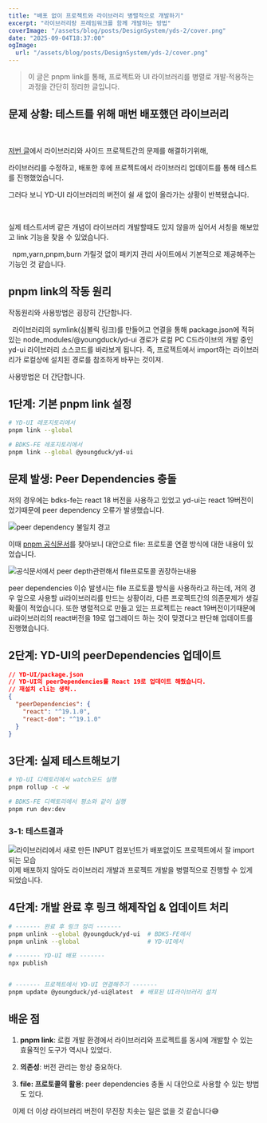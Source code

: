```yaml
---
title: "배포 없이 프로젝트와 라이브러리 병렬적으로 개발하기"
excerpt: "라이브러리랑 프레임워크를 함께 개발하는 방법"
coverImage: "/assets/blog/posts/DesignSystem/yds-2/cover.png"
date: "2025-09-04T18:37:00"
ogImage:
  url: "/assets/blog/posts/DesignSystem/yds-2/cover.png"
---
```


> 이 글은 pnpm link를 통해, 프로젝트와 UI 라이브러리를 병렬로 개발·적용하는 과정을 간단히 정리한 글입니다.

## 문제 상황: 테스트를 위해 매번 배포했던 라이브러리

&nbsp;

[저번 글](https://youngduck-devlog.vercel.app/blog/posts/yds-1)에서 라이브러리와 사이드 프로젝트간의 문제를 해결하기위해,

라이브러리를 수정하고, 배포한 후에 프로젝트에서 라이브러리 업데이트를 통해 테스트를 진행했었습니다.

그러다 보니 YD-UI 라이브러리의 버전이 쉴 새 없이 올라가는 상황이 반복됐습니다.

&nbsp;

실제 테스트서버 같은 개념이 라이브러리 개발할때도 있지 않을까 싶어서
서칭을 해보았고 link 기능을 찾을 수 있었습니다.

&nbsp;
npm,yarn,pnpm,burn 가릴것 없이 패키지 관리 사이트에서 기본적으로 제공해주는 기능인 것 같습니다.

## pnpm link의 작동 원리

작동원리와 사용방법은 굉장히 간단합니다.

&nbsp;
라이브러리의 symlink(심볼릭 링크)를 만들어고 연결을 통해 package.json에 적혀있는 node_modules/@youngduck/yd-ui 경로가 로컬 PC C드라이브의 개발 중인 yd-ui 라이브러리 소스코드를 바라보게 됩니다. 즉, 프로젝트에서 import하는 라이브러리가 로컬상에 설치된 경로를 참조하게 바꾸는 것이져.

사용방법은 더 간단합니다.

## 1단계: 기본 pnpm link 설정

```bash
# YD-UI 레포지토리에서
pnpm link --global

# BDKS-FE 레포지토리에서
pnpm link --global @youngduck/yd-ui
```

## 문제 발생: Peer Dependencies 충돌

저의 경우에는 bdks-fe는 react 18 버전을 사용하고 있었고 yd-ui는 react 19버전이었기때문에 peer dependency 오류가 발생했습니다.

![peer dependency 불일치 경고](/assets/blog/posts/DesignSystem/yds-2/1.png)

이때 [pnpm 공식문서](https://pnpm.io/ko/cli/link)를 찾아보니 대안으로 file: 프로토콜 연결 방식에 대한 내용이 있었습니다.

![공식문서에서 peer depth관련해서 file프로토콜 권장하는내용](/assets/blog/posts/DesignSystem/yds-2/2.png)

peer dependencies 이슈 발생시는 file 프로토콜 방식을 사용하라고 하는데, 저의 경우 앞으로 사용할 ui라이브러리를 만드는 상황이라, 다른 프로젝트간의 의존문제가 생길 확률이 적었습니다.
또한 병렬적으로 만들고 있는 프로젝트는 react 19버전이기때문에 ui라이브러리의 react버전을 19로 업그레이드 하는 것이 맞겠다고 판단해 업데이트를 진행했습니다.

## 2단계: YD-UI의 peerDependencies 업데이트

```json
// YD-UI/package.json
// YD-UI의 peerDependencies를 React 19로 업데이트 해줬습니다.
// 재설치 cli는 생략..
{
  "peerDependencies": {
    "react": "^19.1.0",
    "react-dom": "^19.1.0"
  }
}
```

## 3단계: 실제 테스트해보기

```bash
# YD-UI 디렉토리에서 watch모드 실행
pnpm rollup -c -w

# BDKS-FE 디렉토리에서 평소와 같이 실행
pnpm run dev:dev
```

### 3-1: 테스트결과

![라이브러리에서 새로 만든 INPUT 컴포넌트가 배포없이도 프로젝트에서 잘 import 되는 모습](/assets/blog/posts/DesignSystem/yds-2/3.png)
이제 배포하지 않아도 라이브러리 개발과 프로젝트 개발을 병렬적으로 진행할 수 있게 되었습니다.

## 4단계: 개발 완료 후 링크 해제작업 & 업데이트 처리

```bash
# ------- 완료 후 링크 정리 -------
pnpm unlink --global @youngduck/yd-ui  # BDKS-FE에서
pnpm unlink --global                   # YD-UI에서

# ------- YD-UI 배포 -------
npx publish


# ------- 프로젝트에서 YD-UI 연결해주기 -------
pnpm update @youngduck/yd-ui@latest  # 배포된 UI라이브러리 설치
```

## 배운 점

1. **pnpm link**: 로컬 개발 환경에서 라이브러리와 프로젝트를 동시에 개발할 수 있는 효율적인 도구가 역시나 있었다.

2. **의존성**: 버전 관리는 항상 중요하다.

3. **file: 프로토콜의 활용**: peer dependencies 충돌 시 대안으로 사용할 수 있는 방법도 있다.

&nbsp;
이제 더 이상 라이브러리 버전이 무진장 치솟는 일은 없을 것 같습니다😅
